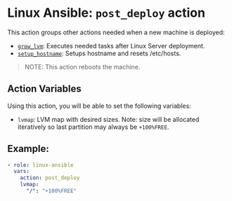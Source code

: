 # Linux Ansible: `post_deploy` action
This action groups other actions needed when a new machine is deployed:
- [`grow_lvm`](./grow_lvm_action.md): Executes needed tasks after Linux Server deployment.
- [`setup_hostname`](./setup_hostname_action.md): Setups hostname and resets /etc/hosts.

>NOTE: This action reboots the machine.

## Action Variables
Using this action, you will be able to set the following variables:
- `lvmap`: LVM map with desired sizes. Note: size will be allocated iteratively so last partition may always be `+100%FREE`.

## Example:
```yaml
- role: linux-ansible
  vars:
    action: post_deploy
    lvmap:
      "/": "+100%FREE"
```
